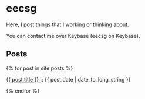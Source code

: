 # eecsg
Here, I post things that I working or thinking about.


You can contact me over Keybase (eecsg on Keybase).

## Posts
  {% for post in site.posts %}
  <article>
    <p>
      <a href="{{ post.url }}">
        {{ post.title }}
      </a>
      :: <time datetime="{{ post.date | date: "%Y-%m-%d" }}">{{ post.date | date_to_long_string }}</time>
    </p>
  </article>
  {% endfor %}
